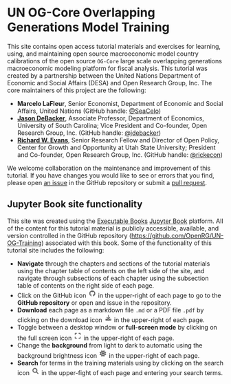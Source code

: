 # UN OG-Core Overlapping Generations Model Training

This site contains open access tutorial materials and exercises for learning, using, and maintaining open source macroeconomic model country calibrations of the open source `OG-Core` large scale overlapping generations macroeconomic modeling platform for fiscal analysis. This tutorial was created by a partnership between the United Nations Department of Economic and Social Affairs (DESA) and Open Research Group, Inc. The core maintainers of this project are the following:
* **Marcelo LaFleur**, Senior Economist, Department of Economic and Social Affairs, United Nations (GitHub handle: [@SeaCelo](https://github.com/SeaCelo))
* [**Jason DeBacker**](https://jasondebacker.com/), Associate Professor, Department of Economics, University of South Carolina; Vice President and Co-founder, Open Research Group, Inc. (GitHub handle: [@jdebacker](https://github.com/jdebacker))
* [**Richard W. Evans**](https://sites.google.com/site/rickecon), Senior Research Fellow and Director of Open Policy, Center for Growth and Opportunity at Utah State University; President and Co-founder, Open Research Group, Inc. (GitHub handle: [@rickecon](https://github.com/rickecon))

We welcome collaboration on the maintenance and improvement of this tutorial. If you have changes you would like to see or errors that you find, please open [an issue](https://github.com/OpenRG/UN-OG-Training/issues) in the GitHub repository or submit a [pull request](https://github.com/OpenRG/UN-OG-Training/pulls).


## Jupyter Book site functionality
This site was created using the [Executable Books](https://executablebooks.org/) [Jupyter Book](https://jupyterbook.org/) platform. All of the content for this tutorial material is publicly accessible, available, and version controlled in the GitHub repository (https://github.com/OpenRG/UN-OG-Training) associated with this book. Some of the functionality of this tutorial site includes the following:
* **Navigate** through the chapters and sections of the tutorial materials using the chapter table of contents on the left side of the site, and navigate through subsections of each chapter using the subsection table of contents on the right side of each page.
* Click on the GitHub icon <img src="./images/icon_github.png" width="20px"> in the upper-right of each page to go to the **GitHub repository** or open and issue in the repository.
* **Download** each page as a markdown file `.md` or a PDF file `.pdf` by clicking on the download icon <img src="./images/icon_download.png" width="20px"> in the upper-right of each page.
* Toggle between a desktop window or **full-screen mode** by clicking on the full screen icon <img src="./images/icon_fullscreen.png" width="20px"> in the upper-right of each page.
* Change the **background** from light to dark to automatic using the background brightness icon <img src="./images/icon_background.png" width="20px"> in the upper-right of each page.
* **Search** for terms in the training materials using by clicking on the search icon <img src="./images/icon_search.png" width="20px"> in the upper-fight of each page and entering your search terms.
